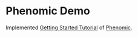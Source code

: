 # Phenomic Demo

Implemented [Getting Started Tutorial](https://github.com/phenomic/phenomic/blob/master/packages/preset-react-app/docs/getting-started/README.md)  of [Phenomic](https://phenomic.io).
